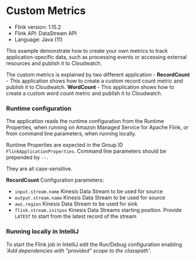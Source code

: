# Custom Metrics

* Flink version: 1.15.2
* Flink API: DataStream API
* Language: Java (11)


This example demonstrate how to create your own metrics to track application-specific data, such as processing events or accessing external resources and publish it to Cloudwatch.

The custom metrics is explained by two different application -
**RecordCount** - This application shows how to create a custom record count metric and publish it to Cloudwatch.
**WordCount** - This application shows how to create a custom word count metric and publish it to Cloudwatch.

### Runtime configuration

The application reads the runtime configuration from the Runtime Properties, when running on Amazon Managed Service for Apache Flink,
or from command line parameters, when running locally.

Runtime Properties are expected in the Group ID `FlinkApplicationProperties`.
Command line parameters should be prepended by `--`.

They are all case-sensitive.

**RecordCount** Configuration parameters:

* `input.stream.name` Kinesis Data Stream to be used for source
* `output.stream.name` Kinesis Data Stream to be used for source
* `aws.region` Kinesis Data Stream to be used for sink
* `flink.stream.initpos` Kinesis Data Streams starting position. Provide `LATEST` to start from the latest record of the stream

### Running locally in IntelliJ

To start the Flink job in IntelliJ edit the Run/Debug configuration enabling *'Add dependencies with "provided" scope to the classpath'*.
